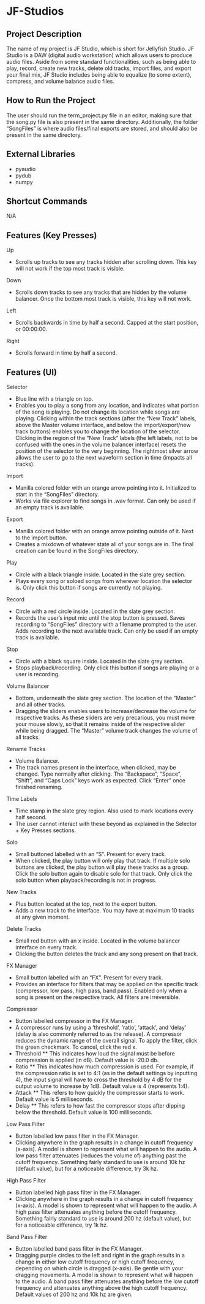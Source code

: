 # JF-Studios
Project Description
-----------
The name of my project is JF Studio, which is short for Jellyfish Studio. 
JF Studio is a DAW (digital audio workstation) which allows users to produce 
audio files. Aside from some standard functionalities, such as being able to 
play, record, create new tracks, delete old tracks, import files, and export 
your final mix, JF Studio includes being able to equalize (to some extent), 
compress, and volume balance audio files. 


How to Run the Project
-----------
The user should run the term_project.py file in an editor, making sure that 
the song.py file is also present in the same directory. Additionally, the 
folder “SongFiles” is where audio files/final exports are stored, and should 
also be present in the same directory.


External Libraries
-----------
* pyaudio
* pydub
* numpy


Shortcut Commands
-----------
N/A 


Features (Key Presses)
-----------
Up
* Scrolls up tracks to see any tracks hidden after scrolling down. This key will not work if the top most track is visible.

Down
* Scrolls down tracks to see any tracks that are hidden by the volume balancer. Once the bottom most track is visible, this key will not work.

Left
* Scrolls backwards in time by half a second. Capped at the start position, or 00:00:00.

Right		
* Scrolls forward in time by half a second. 
	

Features (UI)
-----------
Selector		
* Blue line with a triangle on top.	
* Enables you to play a song from any location, and indicates what portion of the song is playing. Do not change its location while songs are playing. Clicking within the track sections (after the “New Track” labels, above the Master volume interface, and below the import/export/new track buttons) enables you to change the location of the selector. Clicking in the region of the “New Track” labels (the left labels, not to be confused with the ones in the volume balancer interface) resets the position of the selector to the very beginning. The rightmost silver arrow allows the user to go to the next waveform section in time (impacts all tracks).

Import
* Manilla colored folder with an orange arrow pointing into it. Initialized to start in the “SongFiles” directory. 
* Works via file explorer to find songs in .wav format. Can only be used if an empty track is available.
						
Export
* Manilla colored folder with an orange arrow pointing outside of it. Next to the import button.
* Creates a mixdown of whatever state all of your songs are in. The final creation can be found in the SongFiles directory.

Play
* Circle with a black triangle inside. Located in the slate grey section.
* Plays every song or soloed songs from wherever location the selector is. Only click this button if songs are currently not playing.

Record
* Circle with a red circle inside. Located in the slate grey section.
* Records the user’s input mic until the stop button is pressed. Saves recording to “SongFiles” directory with a filename prompted to the user. Adds recording to the next available track. Can only be used if an empty track is available.

Stop
* Circle with a black square inside. Located in the slate grey section.
* Stops playback/recording. Only click this button if songs are playing or a user is recording.

Volume Balancer
* Bottom, underneath the slate grey section. The location of the “Master” and all other tracks.
* Dragging the sliders enables users to increase/decrease the volume for respective tracks. As these sliders are very precarious, you must move your mouse slowly, so that it remains inside of the respective slider while being dragged. The “Master” volume track changes the volume of all tracks.

Rename Tracks
* Volume Balancer. 
* The track names present in the interface, when clicked, may be changed. Type normally after clicking. The “Backspace”, “Space”, “Shift”, and “Caps Lock” keys work as expected. Click “Enter” once finished renaming.

Time Labels
* Time stamp in the slate grey region. Also used to mark locations every half second. 
* The user cannot interact with these beyond as explained in the Selector + Key Presses sections.

Solo
* Small buttoned labelled with an “S”. Present for every track.
* When clicked, the play button will only play that track. If multiple solo buttons are clicked, the play button will play these tracks as a group. Click the solo button again to disable solo for that track. Only click the solo button when playback/recording is not in progress.

New Tracks
* Plus button located at the top, next to the export button.
* Adds a new track to the interface. You may have at maximum 10 tracks at any given moment.

Delete Tracks
* Small red button with an x inside. Located in the volume balancer interface on every track.
* Clicking the button deletes the track and any song present on that track.

FX Manager
* Small button labelled with an “FX”. Present for every track. 
* Provides an interface for filters that may be applied on the specific track (compressor, low pass, high pass, band pass). Enabled only when a song is present on the respective track. All filters are irreversible.

Compressor
* Button labelled compressor in the FX Manager.
* A compressor runs by using a ‘threshold’, ‘ratio’, ‘attack’, and ‘delay’ (delay is also commonly referred to as the release). A compressor reduces the dynamic range of the overall signal. To apply the filter, click the green checkmark. To cancel, click the red x.
* Threshold
** This indicates how loud the signal must be before compression is applied (in dB). Default value is -20.0 db.
* Ratio 
** This indicates how much compression is used. For example, if the compression ratio is set to 4:1 (as in the default settings by inputting 4), the input signal will have to cross the threshold by 4 dB for the output volume to increase by 1dB. Default value is 4 (represents 1:4).
* Attack 
** This refers to how quickly the compressor starts to work. Default value is 5 milliseconds.
* Delay
** This refers to how fast the compressor stops after dipping below the threshold. Default value is 100 milliseconds.

Low Pass Filter
* Button labelled low pass filter in the FX Manager.
* Clicking anywhere in the graph results in a change in cutoff frequency (x-axis). A model is shown to represent what will happen to the audio. A low pass filter attenuates (reduces the volume of) anything past the cutoff frequency. Something fairly standard to use is around 10k hz (default value), but for a noticeable difference, try 3k hz.

High Pass Filter
* Button labelled high pass filter in the FX Manager.
* Clicking anywhere in the graph results in a change in cutoff frequency (x-axis). A model is shown to represent what will happen to the audio. A high pass filter attenuates anything before the cutoff frequency. Something fairly standard to use is around 200 hz (default value), but for a noticeable difference, try 1k hz.

Band Pass Filter
* Button labelled band pass filter in the FX Manager.
* Dragging purple circles to the left and right in the graph results in a change in either low cutoff frequency or high cutoff frequency, depending on which circle is dragged (x-axis). Be gentle with your dragging movements. A model is shown to represent what will happen to the audio. A band pass filter attenuates anything before the low cutoff frequency and attenuates anything above the high cutoff frequency. Default values of 200 hz and 10k hz are given.

